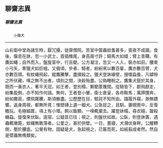 

## 聊齋志異

##### 聊齋志異
　　`小獵犬`

* * *

山右衛中堂為諸生時，厭冗擾，徙齋僧院。苦室中蜰蟲蚊蚤甚多，竟夜不成寢。食後，偃息在牀，忽一小武士，首插雉尾，身高兩寸許；騎馬大如蜡；臂上青鞲，有鷹如蠅；自外而入，盤旋室中，行且駛。公方凝注，忽又一人入，裝亦如前。腰束小弓矢，牽獵犬如巨螘。又俄頃，步者、騎者，紛紛來以數百輩，鷹亦數百臂，犬亦數百頭。有蚊蠅飛起，縱鷹騰擊，盡撲殺之。獵犬登牀緣壁，搜噬蝨蚤，凡罅隙之所伏藏，嗅之無不出者，頃刻之間，決殺殆盡。公偽睡睨之。鷹集犬竄於其身。既而一黃衣人，著平天冠，如王者，登別榻，繫駟葦篾間。從騎皆下，獻飛獻走，紛集盈側，亦不知作何語。無何，王者登小輦，衛士倉皇，各命鞍馬；萬蹄攢奔，紛如撒菽，煙飛霧騰，斯須散盡。公歷歷在目，駭詫不知所由。躡履外窺，渺無蹟響。返身周視，都無所見；惟壁磚上遺一細犬。公急捉之，且馴。置硯匣中，反復瞻玩。毛極細葺，項上有小環。飼以飯顆，一嗅輒棄去。躍登牀榻，尋衣縫，齧殺蟣蝨。旋復來伏臥。逾宿，公疑其已往；視之，則盤伏如故。公臥，則登牀簀，遇蟲輒噉斃，蚊蠅無敢落者。公愛之，甚於拱壁。一日，晝寢，犬潛伏身畔。公醒轉側，壓於腰底。公覺有物，固疑是犬，急起視之，已匾而死，如紙翦成者然。然自是壁蟲無噍類矣。

* * *

